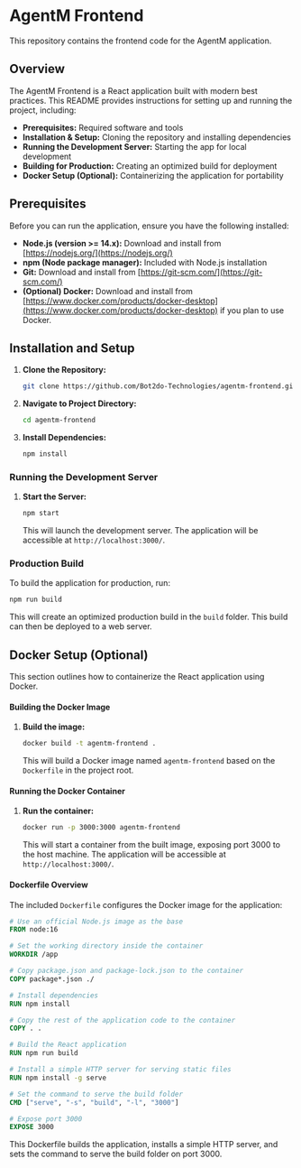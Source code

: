 # AgentM Frontend

This repository contains the frontend code for the AgentM application.

## Overview

The AgentM Frontend is a React application built with modern best practices. This README provides instructions for setting up and running the project, including:

* **Prerequisites:**  Required software and tools
* **Installation & Setup:** Cloning the repository and installing dependencies
* **Running the Development Server:** Starting the app for local development
* **Building for Production:** Creating an optimized build for deployment
* **Docker Setup (Optional):**  Containerizing the application for portability

## Prerequisites

Before you can run the application, ensure you have the following installed:

* **Node.js (version >= 14.x):** Download and install from [https://nodejs.org/](https://nodejs.org/)
* **npm (Node package manager):** Included with Node.js installation
* **Git:** Download and install from [https://git-scm.com/](https://git-scm.com/)
* **(Optional) Docker:** Download and install from [https://www.docker.com/products/docker-desktop](https://www.docker.com/products/docker-desktop) if you plan to use Docker.

## Installation and Setup

1. **Clone the Repository:**

   ```bash
   git clone https://github.com/Bot2do-Technologies/agentm-frontend.git
   ```

2. **Navigate to Project Directory:**

   ```bash
   cd agentm-frontend
   ```

3. **Install Dependencies:**

   ```bash
   npm install
   ```

### Running the Development Server

1. **Start the Server:**

   ```bash
   npm start
   ```

   This will launch the development server. The application will be accessible at `http://localhost:3000/`.

### Production Build

To build the application for production, run:

```bash
npm run build
```

This will create an optimized production build in the `build` folder. This build can then be deployed to a web server.

## Docker Setup (Optional)

This section outlines how to containerize the React application using Docker.

#### Building the Docker Image

1. **Build the image:**

   ```bash
   docker build -t agentm-frontend .
   ```

   This will build a Docker image named `agentm-frontend` based on the `Dockerfile` in the project root.

#### Running the Docker Container

1. **Run the container:**

   ```bash
   docker run -p 3000:3000 agentm-frontend
   ```

   This will start a container from the built image, exposing port 3000 to the host machine. The application will be accessible at `http://localhost:3000/`.

#### Dockerfile Overview

The included `Dockerfile` configures the Docker image for the application:

```dockerfile
# Use an official Node.js image as the base
FROM node:16

# Set the working directory inside the container
WORKDIR /app

# Copy package.json and package-lock.json to the container
COPY package*.json ./

# Install dependencies
RUN npm install

# Copy the rest of the application code to the container
COPY . .

# Build the React application
RUN npm run build

# Install a simple HTTP server for serving static files
RUN npm install -g serve

# Set the command to serve the build folder
CMD ["serve", "-s", "build", "-l", "3000"]

# Expose port 3000
EXPOSE 3000
```

This Dockerfile builds the application, installs a simple HTTP server, and sets the command to serve the build folder on port 3000.
